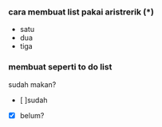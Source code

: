 ### cara membuat list pakai aristrerik (*)

* satu
* dua
* tiga


### membuat seperti to do list
sudah makan?
* [ ]sudah
* [x] belum?
